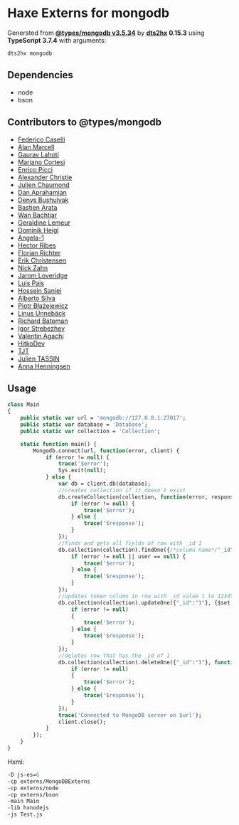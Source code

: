 # Haxe Externs for mongodb

Generated from **[@types/mongodb v3.5.34](https://github.com/DefinitelyTyped/DefinitelyTyped#readme)** by **[dts2hx](https://github.com/haxiomic/dts2hx) 0.15.3** using **TypeScript 3.7.4** with arguments:

	dts2hx mongodb

## Dependencies
- node
- bson

## Contributors to @types/mongodb
- [Federico Caselli](https://github.com/CaselIT)
- [Alan Marcell](https://github.com/alanmarcell)
- [Gaurav Lahoti](https://github.com/dante-101)
- [Mariano Cortesi](https://github.com/mcortesi)
- [Enrico Picci](https://github.com/EnricoPicci)
- [Alexander Christie](https://github.com/AJCStriker)
- [Julien Chaumond](https://github.com/julien-c)
- [Dan Aprahamian](https://github.com/daprahamian)
- [Denys Bushulyak](https://github.com/denys-bushulyak)
- [Bastien Arata](https://github.com/BastienAr)
- [Wan Bachtiar](https://github.com/sindbach)
- [Geraldine Lemeur](https://github.com/geraldinelemeur)
- [Dominik Heigl](https://github.com/various89)
- [Angela-1](https://github.com/angela-1)
- [Hector Ribes](https://github.com/hector7)
- [Florian Richter](https://github.com/floric)
- [Erik Christensen](https://github.com/erikc5000)
- [Nick Zahn](https://github.com/Manc)
- [Jarom Loveridge](https://github.com/jloveridge)
- [Luis Pais](https://github.com/ranguna)
- [Hossein Saniei](https://github.com/HosseinAgha)
- [Alberto Silva](https://github.com/albertossilva)
- [Piotr Błażejewicz](https://github.com/peterblazejewicz)
- [Linus Unnebäck](https://github.com/LinusU)
- [Richard Bateman](https://github.com/taxilian)
- [Igor Strebezhev](https://github.com/xamgore)
- [Valentin Agachi](https://github.com/avaly)
- [HitkoDev](https://github.com/HitkoDev)
- [TJT](https://github.com/Celend)
- [Julien TASSIN](https://github.com/jtassin)
- [Anna Henningsen](https://github.com/addaleax)
## Usage
```Haxe
class Main
{
	public static var url = 'mongodb://127.0.0.1:27017';
	public static var database = 'Database';
   	public static var collection = 'Collection';

	static function main() {
		Mongodb.connect(url, function(error, client) {
			if (error != null) {
				trace('$error');
				Sys.exit(null); 
			} else {
				var db = client.db(database);
				//creates collection if it doesn't exist
				db.createCollection(collection, function(error, response) {
					if (error != null) {
						trace('$error');
					} else {
						trace('$response');
					}
				});
				//finds and gets all fields of row with _id 1 
				db.collection(collection).findOne({/*column name*/"_id":/*row value you want to find*/"1"}, function (error, user) {
					if (error != null || user == null) {
						trace('$error');
					} else {
						trace('$response');
					}
				});
				//updates token column in row with _id value 1 to 12345
				db.collection(collection).updateOne({"_id":"1"}, {$set:{token:"12345"}}, function(error, response) {
					if (error != null)
					{
						trace('$error');
					} else {
						trace('$response');
					}
				});
				//deletes row that has the _id of 1
				db.collection(collection).deleteOne({"_id":"1"}, function (error, response) {
					if (error != null)
					{
						trace('$error');
					} else {
						trace('$response');
					}
				});
				trace('Connected to MongoDB server on $url');
				client.close();
			}
		});
	}
}
```
Hxml:
```Haxe
-D js-es=6
-cp externs/MongoDBExterns
-cp externs/node
-cp externs/bson
-main Main
-lib hxnodejs
-js Test.js
```
